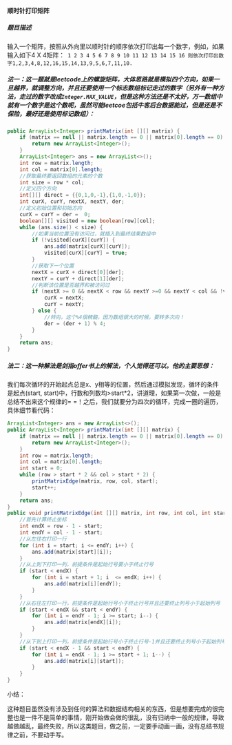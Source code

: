 #### 顺时针打印矩阵

##### 题目描述

输入一个矩阵，按照从外向里以顺时针的顺序依次打印出每一个数字，例如，如果输入如下4 X 4矩阵：` 1 2 3 4 5 6 7 8 9 10 11 12 13 14 15 16 则依次打印出数字1,2,3,4,8,12,16,15,14,13,9,5,6,7,11,10.`

<!--more-->

##### 法一：这一题就是leetcode上的螺旋矩阵，大体思路就是模拟四个方向，如果一旦越界，就调整方向，并且还要使用一个标志数组标记走过的数字（另外有一种方法，走过的数字改成`Integer.MAX_VALUE`，但是这种方法还是不太好，万一数组中就有一个数字是这个数呢，虽然可能leetcoe包括牛客后台数据能过，但是还是不保险，最好还是使用标记数组）：

```java
public ArrayList<Integer> printMatrix(int [][] matrix) {
    if (matrix == null || matrix.length == 0 || matrix[0].length == 0) {
        return new ArrayList<Integer>();
    }
    ArrayList<Integer> ans = new ArrayList<>();
    int row = matrix.length;
    int col = matrix[0].length;
    //获取最终要返回数组的元素的个数
    int size = row * col;
    //定义四个方向
    int[][] direct = {{0,1,0,-1},{1,0,-1,0}};
    int curX, curY, nextX, nextY, der;
    //定义初始位置和初始方向
    curX = curY = der =  0;
    boolean[][] visited = new boolean[row][col];
    while (ans.size() < size) {
        //如果当前位置没有访问过，就插入到最终结果数组中
        if (!visited[curX][curY]) {
            ans.add(matrix[curX][curY]);
            visited[curX][curY] = true;
        }
        //获取下一个位置
        nextX = curX + direct[0][der];
        nextY = curY + direct[1][der];
        //判断该位置是否越界和被访问过
        if (nextX >= 0 && nextX < row && nextY >=0 && nextY < col && !visited[nextX][nextY]) {
            curX = nextX;
            curY = nextY;
        } else {
            //转向，这个%4很精髓，因为数组很大的时候，要转多次向！
            der = (der + 1) % 4;
        }
    }
    return ans;
}
```

##### 法二：这一种解法是剑指offer书上的解法，个人觉得还可以。他的主要思想：

我们每次循环的开始起点总是x、y相等的位置，然后通过模拟发现，循环的条件是起点(start, start)中，行数和列数均>start*2，讲道理，如果第一次做，一般是总结不出来这个规律的= =！之后，我们就要分为四次的循环，完成一圈的遍历，具体细节看代码：

```java
ArrayList<Integer> ans = new ArrayList<>();
public ArrayList<Integer> printMatrix(int [][] matrix) {
    if (matrix == null || matrix.length == 0 || matrix[0].length == 0) {
        return new ArrayList<Integer>();
    }
    int row = matrix.length;
    int col = matrix[0].length;
    int start = 0;
    while (row > start * 2 && col > start * 2) {
        printMatrixEdge(matrix, row, col, start);
        start++;
    }
    return ans;
}
public void printMatrixEdge(int [][] matrix, int row, int col, int start) {
    //首先计算终止坐标
    int endX = row - 1 - start;
    int endY = col - 1 - start;
    //从左往右打印一行
    for (int i = start; i <= endY; i++) {
        ans.add(matrix[start][i]);
    }
    //从上到下打印一列，前提条件是起始行号要小于终止行号
    if (start < endX) {
        for (int i = start + 1; i  <= endX; i++) {
            ans.add(matrix[i][endY]);
        }
    }
    //从右往左打印一行，前提条件是起始行号小于终止行号并且还要终止列号小于起始列号
    if (start < endX && start < endY) {
        for (int i = endY - 1; i >= start; i--) {
            ans.add(matrix[endX][i]);
        }
    }
    //从下到上打印一列，前提条件是起始行号小于终止行号-1并且还要终止列号小于起始列号
    if (start < endX - 1 && start < endY) {
        for (int i = endX - 1; i >= start + 1; i--) {
            ans.add(matrix[i][start]);
        }
    }
}
```

小结：

这种题目虽然没有涉及到任何的算法和数据结构相关的东西，但是想要完成的很完整也是一件不是简单的事情，刚开始做会做的很乱，没有归纳中一般的规律，导致越做越乱，最终失败，所以这类题目，做之前，一定要手动画一画，没有总结书规律之前，不要动手写。